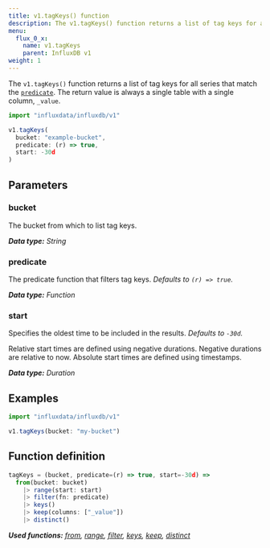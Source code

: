 ```yaml
---
title: v1.tagKeys() function
description: The v1.tagKeys() function returns a list of tag keys for all series that match the predicate.
menu:
  flux_0_x:
    name: v1.tagKeys
    parent: InfluxDB v1
weight: 1
---
```


The `v1.tagKeys()` function returns a list of tag keys for all series that match the [`predicate`](#predicate).
The return value is always a single table with a single column, `_value`.

```js
import "influxdata/influxdb/v1"

v1.tagKeys(
  bucket: "example-bucket",
  predicate: (r) => true,
  start: -30d
)
```

## Parameters

### bucket
The bucket from which to list tag keys.

_**Data type:** String_

### predicate
The predicate function that filters tag keys.
_Defaults to `(r) => true`._

_**Data type:** Function_

### start
Specifies the oldest time to be included in the results.
_Defaults to `-30d`._

Relative start times are defined using negative durations.
Negative durations are relative to now.
Absolute start times are defined using timestamps.

_**Data type:** Duration_

## Examples
```js
import "influxdata/influxdb/v1"

v1.tagKeys(bucket: "my-bucket")
```


## Function definition
```js
tagKeys = (bucket, predicate=(r) => true, start=-30d) =>
  from(bucket: bucket)
    |> range(start: start)
    |> filter(fn: predicate)
    |> keys()
    |> keep(columns: ["_value"])
    |> distinct()
```

_**Used functions:**
[from](/flux/v0.x/functions/built-in/inputs/from/),
[range](/flux/v0.x/functions/built-in/transformations/range/),
[filter](/flux/v0.x/functions/built-in/transformations/filter/),
[keys](/flux/v0.x/functions/built-in/transformations/keys/),
[keep](/flux/v0.x/functions/built-in/transformations/keep/),
[distinct](/flux/v0.x/functions/built-in/transformations/selectors/distcint)_
